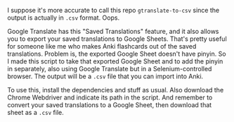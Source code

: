 I suppose it's more accurate to call this repo `gtranslate-to-csv` since the output is actually in `.csv` format. Oops.

Google Translate has this "Saved Translations" feature, and it also allows you to export your saved translations to Google Sheets. That's pretty useful for someone like me who makes Anki flashcards out of the saved translations. Problem is, the exported Google Sheet doesn't have pinyin. So I made this script to take that exported Google Sheet and to add the pinyin in separately, also using Google Translate but in a Selenium-controlled browser. The output will be a `.csv` file that you can import into Anki.

To use this, install the dependencies and stuff as usual. Also download the Chrome Webdriver and indicate its path in the script. And remember to convert your saved translations to a Google Sheet, then download that sheet as a `.csv` file.
